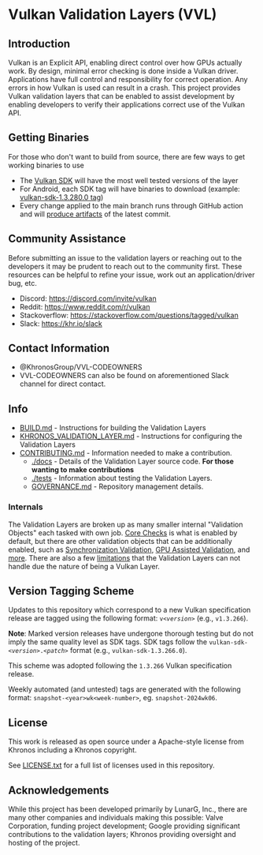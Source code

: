 # Vulkan Validation Layers (VVL)

## Introduction

Vulkan is an Explicit API, enabling direct control over how GPUs actually work. By design, minimal error checking is done inside
a Vulkan driver. Applications have full control and responsibility for correct operation. Any errors in
how Vulkan is used can result in a crash. This project provides Vulkan validation layers that can be enabled
to assist development by enabling developers to verify their applications correct use of the Vulkan API.

## Getting Binaries

For those who don't want to build from source, there are few ways to get working binaries to use
- The [Vulkan SDK](https://vulkan.lunarg.com/sdk/home) will have the most well tested versions of the layer
- For Android, each SDK tag will have binaries to download (example: [vulkan-sdk-1.3.280.0 tag](https://github.com/KhronosGroup/Vulkan-ValidationLayers/releases/tag/vulkan-sdk-1.3.280.0))
- Every change applied to the main branch runs through GitHub action and will [produce artifacts](https://github.com/KhronosGroup/Vulkan-ValidationLayers/actions?query=branch%3Amain) of the latest commit.

## Community Assistance

Before submitting an issue to the validation layers or reaching out to the developers it may be prudent to reach out to the community first.
These resources can be helpful to refine your issue, work out an application/driver bug, etc.

- Discord: https://discord.com/invite/vulkan
- Reddit: https://www.reddit.com/r/vulkan
- Stackoverflow: https://stackoverflow.com/questions/tagged/vulkan
- Slack: https://khr.io/slack

## Contact Information
* @KhronosGroup/VVL-CODEOWNERS
* VVL-CODEOWNERS can also be found on aforementioned Slack channel for direct contact.

## Info
* [BUILD.md](BUILD.md) - Instructions for building the Validation Layers
* [KHRONOS_VALIDATION_LAYER.md](docs/khronos_validation_layer.md) - Instructions for configuring the Validation Layers
* [CONTRIBUTING.md](CONTRIBUTING.md) - Information needed to make a contribution.
    * [./docs](./docs/) - Details of the Validation Layer source code. **For those wanting to make contributions**
    * [./tests](./tests) - Information about testing the Validation Layers.
    * [GOVERNANCE.md](GOVERNANCE.md) - Repository management details.

### Internals

The Validation Layers are broken up as many smaller internal "Validation Objects" each tasked with own job.
[Core Checks](./docs/core_checks.md) is what is enabled by default, but there are other validation objects that can be additionally enabled, such as [Synchronization Validation](./docs/synchronization.md), [GPU Assisted Validation](./docs/gpu_validation.md), and [more](./docs/README.md).
There are also a few [limitations](./docs/limitations.md) that the Validation Layers can not handle due the nature of being a Vulkan Layer.

## Version Tagging Scheme

Updates to this repository which correspond to a new Vulkan specification release are tagged using the following format: `v<`_`version`_`>` (e.g., `v1.3.266`).

**Note**: Marked version releases have undergone thorough testing but do not imply the same quality level as SDK tags. SDK tags follow the `vulkan-sdk-<`_`version`_`>.<`_`patch`_`>` format (e.g., `vulkan-sdk-1.3.266.0`).

This scheme was adopted following the `1.3.266` Vulkan specification release.

Weekly automated (and untested) tags are generated with the following format: `snapshot-<year>wk<week-number>`, eg. `snapshot-2024wk06`.

## License
This work is released as open source under a Apache-style license from Khronos including a Khronos copyright.

See [LICENSE.txt](LICENSE.txt) for a full list of licenses used in this repository.

## Acknowledgements
While this project has been developed primarily by LunarG, Inc., there are many other
companies and individuals making this possible: Valve Corporation, funding
project development; Google providing significant contributions to the validation layers;
Khronos providing oversight and hosting of the project.
